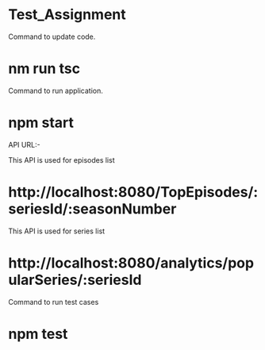 # Test_Assignment

Command to update code.

# nm run tsc

Command to run application.
 
 # npm start

API URL:-

This API is used for episodes list

# http://localhost:8080/TopEpisodes/:seriesId/:seasonNumber

This API is used for series list

# http://localhost:8080/analytics/popularSeries/:seriesId


Command to run test cases

# npm test